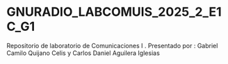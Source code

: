 # GNURADIO_LABCOMUIS_2025_2_E1C_G1
Repositorio de laboratorio de Comunicaciones I . Presentado por : Gabriel Camilo Quijano Celis y Carlos Daniel Aguilera Iglesias






